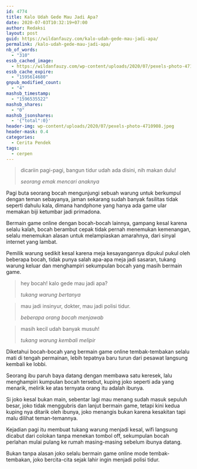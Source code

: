 ```yaml
---
id: 4774
title: Kalo Udah Gede Mau Jadi Apa?
date: 2020-07-03T10:32:19+07:00
author: Redaksi
layout: post
guid: https://wildanfauzy.com/kalo-udah-gede-mau-jadi-apa/
permalink: /kalo-udah-gede-mau-jadi-apa/
nb_of_words:
  - "310"
essb_cached_image:
  - https://wildanfauzy.com/wp-content/uploads/2020/07/pexels-photo-4710908.jpeg
essb_cache_expire:
  - "1595614680"
gnpub_modified_count:
  - "4"
mashsb_timestamp:
  - "1596535522"
mashsb_shares:
  - "0"
mashsb_jsonshares:
  - '{"total":0}'
header-img: wp-content/uploads/2020/07/pexels-photo-4710908.jpeg
header-mask: 0.4
categories:
  - Cerita Pendek
tags:
  - cerpen
---
```

<blockquote class="wp-block-quote">
  <p>
    dicariin pagi-pagi, bangun tidur udah ada disini, nih makan dulu!
  </p>
  
  <cite>seorang emak mencari anaknya </cite>
</blockquote>

Pagi buta seorang bocah mengunjungi sebuah warung untuk berkumpul dengan teman sebayanya, jaman sekarang sudah banyak fasilitas tidak seperti dahulu kala, dimana handphone yang hanya ada game ular memakan biji ketumbar jadi primadona.

Bermain game online dengan bocah-bocah lainnya, gampang kesal karena selalu kalah, bocah berambut cepak tidak pernah menemukan kemenangan, selalu menemukan alasan untuk melampiaskan amarahnya, dari sinyal internet yang lambat.

Pemilik warung sedikit kesal karena meja kesayangannya dipukul pukul oleh beberapa bocah, tidak punya salah apa-apa meja jadi sasaran, tukang warung keluar dan menghampiri sekumpulan bocah yang masih bermain game.

<blockquote class="wp-block-quote">
  <p>
    hey bocah! kalo gede mau jadi apa?
  </p>
  
  <cite>tukang warung bertanya </cite>
</blockquote>

<blockquote class="wp-block-quote">
  <p>
    mau jadi insinyur, dokter, mau jadi polisi tidur.
  </p>
  
  <cite>beberapa orang bocah menjawab</cite>
</blockquote>

<blockquote class="wp-block-quote">
  <p>
    masih kecil udah banyak musuh!
  </p>
  
  <cite>tukang warung kembali melipir </cite>
</blockquote>

Diketahui bocah-bocah yang bermain game online tembak-tembakan selalu mati di tengah permainan, lebih tepatnya baru turun dari pesawat langsung kembali ke lobbi.

Seorang ibu paruh baya datang dengan membawa satu keresek, lalu menghampiri kumpulan bocah tersebut, kuping joko seperti ada yang menarik, melirik ke atas ternyata orang itu adalah ibunya.

Si joko kesal bukan main, sebentar lagi mau menang sudah masuk sepuluh besar, joko tidak menggubris dan lanjut bermain game, tetapi kini kedua kuping nya ditarik oleh ibunya, joko menangis bukan karena kesakitan tapi malu dilihat teman-temannya.

Kejadian pagi itu membuat tukang warung menjadi kesal, wifi langsung dicabut dari colokan tanpa menekan tombol off, sekumpulan bocah perlahan mulai pulang ke rumah masing-masing sebelum ibunya datang.

Bukan tanpa alasan joko selalu bermain game online mode tembak-tembakan, joko bercita-cita sejak lahir ingin menjadi polisi tidur.